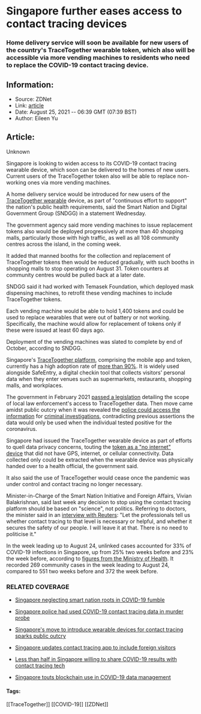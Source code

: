 # Singapore further eases access to contact tracing devices
### Home delivery service will soon be available for new users of the country's TraceTogether wearable token, which also will be accessible via more vending machines to residents who need to replace the COVID-19 contact tracing device.

## Information:
+ Source: ZDNet
+ Link: [article](https://www.zdnet.com/article/singapore-further-eases-access-to-contact-tracing-devices/)
+ Date: August 25, 2021 -- 06:39 GMT (07:39 BST)
+ Author: Eileen Yu


## Article:
Unknown

Singapore is looking to widen access to its COVID-19 contact tracing wearable device, which soon can be delivered to the homes of new users. Current users of the TraceTogether token also will be able to replace non-working ones via more vending machines.  

A home delivery service would be introduced for new users of the [TraceTogether wearable](https://www.zdnet.com/article/singapore-issues-covid-19-contact-tracing-wearables-to-vulnerable-seniors/) device, as part of "continuous effort to support" the nation's public health requirements, said the Smart Nation and Digital Government Group (SNDGG) in a statement Wednesday.  

The government agency said more vending machines to issue replacement tokens also would be deployed progressively at more than 40 shopping malls, particularly those with high traffic, as well as all 108 community centres across the island, in the coming week.  


It added that manned booths for the collection and replacement of TraceTogether tokens then would be reduced gradually, with such booths in shopping malls to stop operating on August 31. Token counters at community centres would be pulled back at a later date.  

SNDGG said it had worked with Temasek Foundation, which deployed mask dispensing machines, to retrofit these vending machines to include TraceTogether tokens.  

Each vending machine would be able to hold 1,400 tokens and could be used to replace wearables that were out of battery or not working. Specifically, the machine would allow for replacement of tokens only if these were issued at least 60 days ago.  

Deployment of the vending machines was slated to complete by end of October, according to SNDGG. 






Singapore's [TraceTogether platform](https://www.zdnet.com/article/singapore-introduces-contact-tracing-app-to-slow-coronavirus-spread/), comprising the mobile app and token, currently has a high adoption rate of [more than 90%](https://www.tracetogether.gov.sg/index.html). It is widely used alongside SafeEntry, a digital checkin tool that collects visitors' personal data when they enter venues such as supermarkets, restaurants, shopping malls, and workplaces.  

The government in February 2021 [passed a legislation](https://www.zdnet.com/article/singapore-passes-bill-governing-police-use-of-contact-tracing-data/) detailing the scope of local law enforcement's access to TraceTogether data. Then move came amidst public outcry when it was revealed the [police could access the information](https://www.zdnet.com/article/singapore-police-can-access-covid-19-contact-tracing-data-for-criminal-investigations/) for [criminal investigations](https://www.zdnet.com/article/singapore-police-had-used-covid-19-contact-tracing-data-in-murder-probe/), contradicting previous assertions the data would only be used when the individual tested positive for the coronavirus.

Singapore had issued the TraceTogether wearable device as part of efforts to quell data privacy concerns, touting the [token as a "no internet" device](https://www.zdnet.com/article/singapore-looks-to-ease-privacy-fears-with-no-internet-wearable-device/) that did not have GPS, internet, or cellular connectivity. Data collected only could be extracted when the wearable device was physically handed over to a health official, the government said. 

It also said the use of TraceTogether would cease once the pandemic was under control and contact tracing no longer necessary.

Minister-in-Charge of the Smart Nation Initiative and Foreign Affairs, Vivian Balakrishnan, said last week any decision to stop using the contact tracing platform should be based on "science", not politics. Referring to doctors, the minister said in an [interview with Reuters](https://www.mfa.gov.sg/Newsroom/Press-Statements-Transcripts-and-Photos/2021/08/20210821-Transcript-of-Reuters-Interview): "Let the professionals tell us whether contact tracing to that level is necessary or helpful, and whether it secures the safety of our people. I will leave it at that. There is no need to politicise it."

In the week leading up to August 24, unlinked cases accounted for 33% of COVID-19 infections in Singapore, up from 25% two weeks before and 23% the week before, according to [figures from the Ministry of Health](https://www.moh.gov.sg/docs/librariesprovider5/local-situation-report/ceg-20210824_daily_report_on_covid-19.pdf). It recorded 269 community cases in the week leading to August 24, compared to 551 two weeks before and 372 the week before.

### RELATED COVERAGE

* [Singapore neglecting smart nation roots in COVID-19 fumble](https://www.zdnet.com/article/singapore-neglecting-smart-nation-roots-in-covid-19-fumble/)
* [Singapore police had used COVID-19 contact tracing data in murder probe](https://www.zdnet.com/article/singapore-police-had-used-covid-19-contact-tracing-data-in-murder-probe/)
* [Singapore's move to introduce wearable devices for contact tracing sparks public outcry](https://www.zdnet.com/article/singapores-move-to-introduce-wearable-devices-for-contact-tracing-sparks-public-outcry/)  

* [Singapore updates contact tracing app to include foreign visitors](https://www.zdnet.com/article/singapore-updates-contact-tracing-app-to-include-foreign-visitors/)
* [Less than half in Singapore willing to share COVID-19 results with contact tracing tech](https://www.zdnet.com/article/less-than-half-in-singapore-willing-to-share-covid-19-results-with-contact-tracing-tech/)
* [Singapore touts blockchain use in COVID-19 data management](https://www.zdnet.com/article/singapore-touts-blockchain-use-in-covid-19-data-management/)





#### Tags:
[[TraceTogether]] [[COVID-19]] [[ZDNet]]
